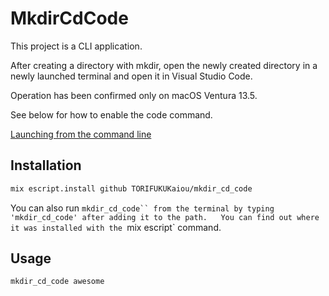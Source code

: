 # MkdirCdCode

This project is a CLI application.  

After creating a directory with mkdir, open the newly created directory in a newly launched terminal and open it in Visual Studio Code.  

Operation has been confirmed only on macOS Ventura 13.5.  

See below for how to enable the code command.  

[Launching from the command line](https://code.visualstudio.com/docs/setup/mac#_launching-from-the-command-line)

## Installation

```bash
mix escript.install github TORIFUKUKaiou/mkdir_cd_code
```

You can also run `mkdir_cd_code`` from the terminal by typing 'mkdir_cd_code' after adding it to the path.  
You can find out where it was installed with the `mix escript` command.  

## Usage

```bash
mkdir_cd_code awesome
```


